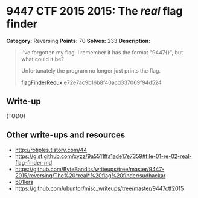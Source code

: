 # 9447 CTF 2015 2015: The *real* flag finder

**Category:** Reversing
**Points:** 70
**Solves:** 233
**Description:**

>  I've forgotten my flag. I remember it has the format "9447{<some string>}", but what could it be?
>
>  Unfortunately the program no longer just prints the flag.
>
> [flagFinderRedux](./flagFinderRedux-e72e7ac9b16b8f40acd337069f94d524)  e72e7ac9b16b8f40acd337069f94d524


## Write-up

(TODO)

## Other write-ups and resources

* <http://rotiples.tistory.com/44>
* <https://gist.github.com/xyzz/9a5511ffa1ade17e7359#file-01-re-02-real-flag-finder-md>
* <https://github.com/ByteBandits/writeups/tree/master/9447-2015/reversing/The%20*real*%20flag%20finder/sudhackar>
* [b01lers](https://b01lers.net/challenges/9447%20CTF%202015/FlagFinder/77/)
* <https://github.com/ubuntor/misc_writeups/tree/master/9447ctf2015>
